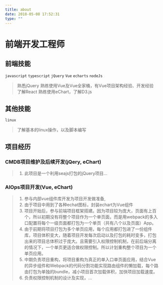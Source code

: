 ```yaml
---
title: about
date: 2018-05-08 17:52:31
type: ""
---
```


# 前端开发工程师

## 前端技能

 `javascript` `typescript` `jQuery` `Vue` `echarts` `nodeJs`

> 熟悉jQuery
> 熟练使用Vue及Vue全家桶，有Vue项目架构经验、开发经验
> 了解React
> 熟练使用eChart，了解D3.js

## 其他技能

`linux`

> 了解基本的linux操作，以及脚本编写

## 项目经历

### CMDB项目维护及后续开发(jQery, eChart)
> 1. 此项目是一个利用seajs打包的jQuery项目...

### AIOps项目开发(Vue, eChart)
> 1. 参与内部vue组件库开发为项目开发做准备,
> 2. 由于项目中用到了各种echat图标，封装echart为Vue组件
> 2. 项目开始后，参与前端项目框架搭建。因为项目较为庞大，页面有上百个，所以初期没有将整个项目作为一个单页面，而是用webpack的多入口配置将每个一级页面都打包为一个单页（共有八个以及页面）App。
> 3. 由于前期将项目打包为多个单页应用，每个应用都打包进了一份组件库，项目体积变大，随着项目开发每次启动以及打包的耗时变多，打包出来的项目总体积过于庞大。且需要引入权限控制机制，在前后端分离的情况下，一个单页更适合做权限控制。所以计划重构整个项目为一个单页应用。
> 4. 中期负责项目重构，将项目重构为真正的单入口单页面应用，结合Vue的异步组件和Webpack的代码分割功能实现路由组件的懒加载，每个路由打包为单独的bundle，减小项目首次加载体积，加快项目加载速度。
> 5. 负责权限控制机制的设计及实现，...